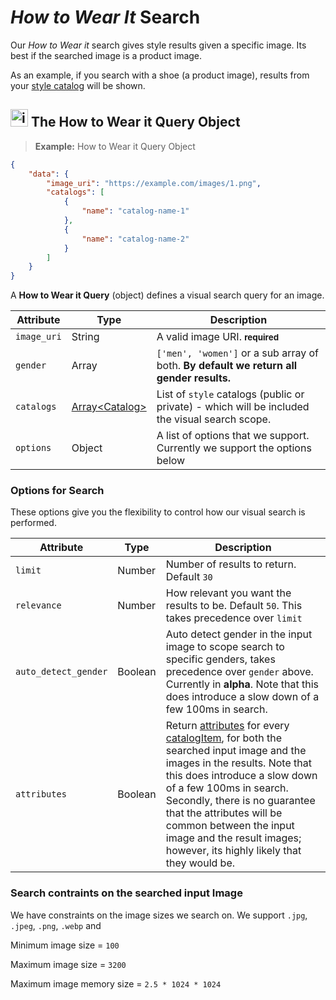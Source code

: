
# _How to Wear It_ Search

Our *How to Wear it* search gives style results given a specific image. Its best if the searched image is a product image. 

As an example, if you search with a shoe (a product image), results from your [style catalog](#catalogs) will be shown.

## <img src="images/image-search_icon.png" alt="image-search_icon" width="28px" height="auto"> The How to Wear it Query Object

> **Example:** How to Wear it Query Object

```json
{
    "data": {
        "image_uri": "https://example.com/images/1.png",
        "catalogs": [
            {
                "name": "catalog-name-1"
            },
            {
                "name": "catalog-name-2"
            }
        ]
    }
}
```

A **How to Wear it Query** (object) defines a visual search query for an image.

Attribute 		| Type 									| Description
------- 		| -------								| -------
`image_uri` 	| String								| A valid image URI. **<small>required</small>**
`gender`        | Array                                 | `['men', 'women']` or a sub array of both. __By default we return all gender results.__
`catalogs` 		| [Array&lt;Catalog&gt;](#catalog)		| List of `style` catalogs (public or private) - which will be included the visual search scope.
`options`       | Object                                | A list of options that we support. Currently we support the options below

### Options for Search

These options give you the flexibility to control how our visual search is performed.

Attribute               | Type                                  | Description
-------                 | -------                               | -------
`limit`                 | Number                                | Number of results to return. Default `30`
`relevance`             | Number                                | How relevant you want the results to be. Default `50`. This takes precedence over `limit`
`auto_detect_gender`    | Boolean                               | Auto detect gender in the input image to scope search to specific genders, takes precedence over `gender` above. Currently in **alpha**. Note that this does introduce a slow down of a few 100ms in search.
`attributes`            | Boolean                               | Return [attributes](#supported-attributes) for every [catalogItem](#catalog-items), for both the searched input image and the images in the results. Note that this does introduce a slow down of a few 100ms in search. Secondly, there is no guarantee that the attributes will be common between the input image and the result images; however, its highly likely that they would be.

### Search contraints on the searched input Image

We have constraints on the image sizes we search on. We support `.jpg`, `.jpeg`, `.png`, `.webp` and

Minimum image size = `100`

Maximum image size = `3200`

Maximum image memory size = `2.5 * 1024 * 1024`

